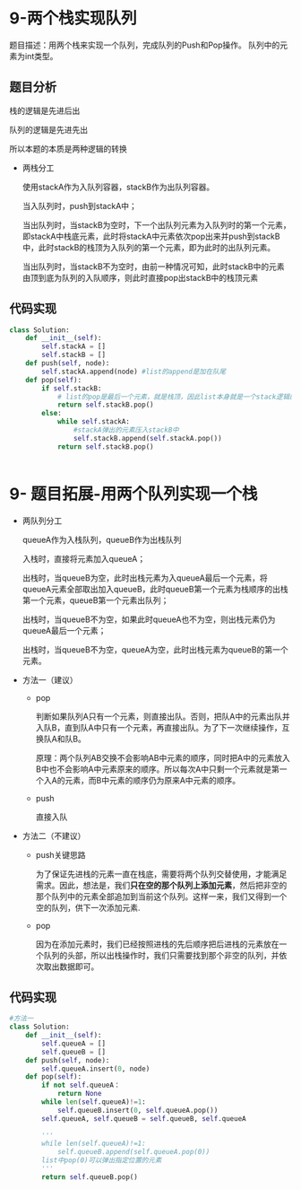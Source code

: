 # 9-两个栈实现队列

题目描述：用两个栈来实现一个队列，完成队列的Push和Pop操作。 队列中的元素为int类型。

## 题目分析

栈的逻辑是先进后出

队列的逻辑是先进先出

所以本题的本质是两种逻辑的转换

- 两栈分工

  使用stackA作为入队列容器，stackB作为出队列容器。

  当入队列时，push到stackA中；

  当出队列时，当stackB为空时，下一个出队列元素为入队列时的第一个元素，即stackA中栈底元素，此时将stackA中元素依次pop出来并push到stackB中，此时stackB的栈顶为入队列的第一个元素，即为此时的出队列元素。

  当出队列时，当stackB不为空时，由前一种情况可知，此时stackB中的元素由顶到底为队列的入队顺序，则此时直接pop出stackB中的栈顶元素

## 代码实现

```python
class Solution:
	def __init__(self):
        self.stackA = []
        self.stackB = []
    def push(self, node):
        self.stackA.append(node) #list的append是加在队尾
    def pop(self):
        if self.stackB:
            # list的pop是最后一个元素，就是栈顶，因此list本身就是一个stack逻辑的结构
            return self.stackB.pop() 
        else:
            while self.stackA:
                #stackA弹出的元素压入stackB中
                self.stackB.append(self.stackA.pop())
            return self.stackB.pop()
        
```

# 9- 题目拓展-用两个队列实现一个栈

- 两队列分工

  queueA作为入栈队列，queueB作为出栈队列

  入栈时，直接将元素加入queueA；

  出栈时，当queueB为空，此时出栈元素为入queueA最后一个元素，将queueA元素全部取出加入queueB，此时queueB第一个元素为栈顺序的出栈第一个元素，queueB第一个元素出队列；

  出栈时，当queueB不为空，如果此时queueA也不为空，则出栈元素仍为queueA最后一个元素；

  出栈时，当queueB不为空，queueA为空，此时出栈元素为queueB的第一个元素。

- 方法一（建议）

   - pop

      判断如果队列A只有一个元素，则直接出队。否则，把队A中的元素出队并入队B，直到队A中只有一个元素，再直接出队。为了下一次继续操作，互换队A和队B。

      原理：两个队列AB交换不会影响AB中元素的顺序，同时把A中的元素放入B中也不会影响A中元素原来的顺序。所以每次A中只剩一个元素就是第一个入A的元素，而B中元素的顺序仍为原来A中元素的顺序。

   - push

      直接入队

- 方法二（不建议）

   - push关键思路

      为了保证先进栈的元素一直在栈底，需要将两个队列交替使用，才能满足需求。因此，想法是，我们**只在空的那个队列上添加元素**，然后把非空的那个队列中的元素全部追加到当前这个队列。这样一来，我们又得到一个空的队列，供下一次添加元素.
      
   - pop

      因为在添加元素时，我们已经按照进栈的先后顺序把后进栈的元素放在一个队列的头部，所以出栈操作时，我们只需要找到那个非空的队列，并依次取出数据即可。

  

## 代码实现

```python
#方法一
class Solution:
    def __init__(self):
        self.queueA = []
        self.queueB = []
    def push(self, node):
        self.queueA.insert(0, node)
    def pop(self):
        if not self.queueA：
        	return None
        while len(self.queueA)!=1:
            self.queueB.insert(0, self.queueA.pop())
        self.queueA, self.queueB = self.queueB, self.queueA
        
        '''
        while len(self.queueA)!=1:
        	self.queueB.append(self.queueA.pop(0))
        list中pop(0)可以弹出指定位置的元素
        '''
        return self.queueB.pop()
        
```



